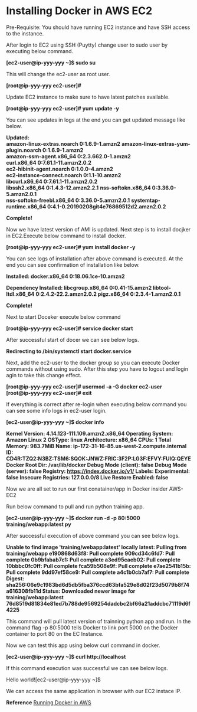 # Installing Docker in AWS EC2

Pre-Requisite: You should have running EC2 instance and have SSH access to the instance.

After login to EC2 using SSH (Puytty) change user to sudo user by executing below command.

**[ec2-user@ip-yyy-yyy ~]$ sudo su**


This will change the ec2-user as root user.

**[root@ip-yyy-yyy ec2-user]#**

Update EC2 instance to make sure to have latest patches available.

**[root@ip-yyy-yyy ec2-user]# yum update -y**

You can see updates in logs at the end you can get updated message like below.

**Updated:**  
  **amazon-linux-extras.noarch 0:1.6.9-1.amzn2** 
  **amazon-linux-extras-yum-plugin.noarch 0:1.6.9-1.amzn2**  
  **amazon-ssm-agent.x86_64 0:2.3.662.0-1.amzn2**  
  **curl.x86_64 0:7.61.1-11.amzn2.0.2**  
  **ec2-hibinit-agent.noarch 0:1.0.0-4.amzn2**  
  **ec2-instance-connect.noarch 0:1.1-10.amzn2**  
  **libcurl.x86_64 0:7.61.1-11.amzn2.0.2**  
  **libssh2.x86_64 0:1.4.3-12.amzn2.2.1** 
  **nss-softokn.x86_64 0:3.36.0-5.amzn2.0.1**  
  **nss-softokn-freebl.x86_64 0:3.36.0-5.amzn2.0.1**
  **systemtap-runtime.x86_64 0:4.1-0.20190208git4e76869512d2.amzn2.0.2** 

**Complete!**

Now we have latest version of AMI is updated. Next step is to install docjker in EC2.Execute below command to install docker.

**[root@ip-yyy-yyy ec2-user]# yum install docker -y**

You can see logs of installation after above command is executed. At the end you can see confirmation of installation like below.

<b>Installed:
  docker.x86_64 0:18.06.1ce-10.amzn2

Dependency Installed:
  libcgroup.x86_64 0:0.41-15.amzn2  libtool-ltdl.x86_64 0:2.4.2-22.2.amzn2.0.2
  pigz.x86_64 0:2.3.4-1.amzn2.0.1

Complete!</b>

Next to start Doceker execute below command

**[root@ip-yyy-yyy ec2-user]# service docker start**

After successful start of docer we can see below logs.

**Redirecting to /bin/systemctl start docker.service**

Next, add the ec2-user to the docker group so you can execute Docker commands without using sudo.
After this step you have to logout and login agin to take this change effect.

**[root@ip-yyy-yyy ec2-user]# usermod -a -G docker ec2-user**  
**[root@ip-yyy-yyy ec2-user]# exit**

If everything is correct after re-login when executing below command you can see some info logs in ec2-user login.

**[ec2-user@ip-yyy-yyy ~]$ docker info**

<b>Kernel Version: 4.14.123-111.109.amzn2.x86_64
Operating System: Amazon Linux 2
OSType: linux
Architecture: x86_64
CPUs: 1
Total Memory: 983.7MiB
Name: ip-172-31-16-85.us-west-2.compute.internal
ID: CD4R:TZQ2:N3BZ:TSM6:SQOK:JNWZ:FRIC:3F2P:LG3F:EFVY:FUIQ:QEYE
Docker Root Dir: /var/lib/docker
Debug Mode (client): false
Debug Mode (server): false
Registry: https://index.docker.io/v1/
Labels:
Experimental: false
Insecure Registries:
 127.0.0.0/8
Live Restore Enabled: false</b>


Now we are all set to run our first conatainer/app in Docker insider AWS-EC2

Run below command to pull and run python training app.

**[ec2-user@ip-yyy-yyy ~]$ docker run -d -p 80:5000 training/webapp:latest py**

After successful execution of above command you can see below logs. 

<b>Unable to find image 'training/webapp:latest' locally
latest: Pulling from training/webapp
e190868d63f8: Pull complete
909cd34c6fd7: Pull complete
0b9bfabab7c1: Pull complete
a3ed95caeb02: Pull complete
10bbbc0fc0ff: Pull complete
fca59b508e9f: Pull complete
e7ae2541b15b: Pull complete
9dd97ef58ce9: Pull complete
a4c1b0cb7af7: Pull complete
Digest: sha256:06e9c1983bd6d5db5fba376ccd63bfa529e8d02f23d5079b8f74a616308fb11d
Status: Downloaded newer image for training/webapp:latest
76d8519d81834e81ed7b788de9569254dadcbc2bf66a21addcbc71119d6f4225</b>


This command will pull latest version of trainning python app and run. In the command flag -p 80:5000 tells Docker to link port 5000 on the Docker container to port 80 on the EC Instance.  

Now we can test this app using below curl command in docker.

**[ec2-user@ip-yyy-yyy ~]$ curl http://localhost**

If this command execution was successful we can see below logs.  

Hello world![ec2-user@ip-yyy-yyy ~]$

We can access the same application in browser with our EC2 instace IP.

**Reference** [Running Docker in AWS](https://www.ybrikman.com/writing/2015/11/11/running-docker-aws-ground-up/#installing-docker)














 

